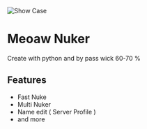 ![Show Case](https://cdn.discordapp.com/attachments/1090081082373840989/1109301476364402728/image.png)

# Meoaw Nuker

Create with python and by pass wick 60-70 %

## Features

- Fast Nuke
- Multi Nuker
- Name edit ( Server Profile )
- and more
